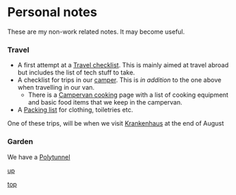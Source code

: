 # Personal notes

These are my non-work related notes. It may become useful.

### Travel

- A first attempt at a [Travel checklist](travel_checklist.md). This is mainly aimed at travel abroad but includes the list of tech stuff to take.
- A checklist for trips in our [camper](camper_checklist.md). This is _in addition_ to the one above when travelling in our van.
  - There is a [Campervan cooking](camper_cooking.md) page with a list of cooking equipment and basic food items that we keep in the campervan.
- A [Packing list](packing_list.md) for clothing, toiletries etc.

One of these trips, will be when we visit [Krankenhaus](https://krankenhausfestival.com/) at the end of August

### Garden
We have a [Polytunnel](Polytunnel.md)


[up](README.md)

[top](../README.md)

